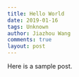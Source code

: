 ```yaml
---
title: Hello World
date: 2019-01-16
tags: Unknown
author: Jiazhou Wang
comments: true
layout: post
---
```



Here is a sample post.
